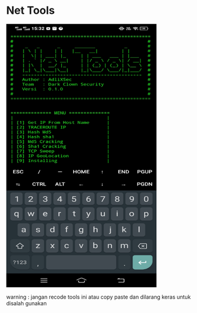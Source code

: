 # Net Tools

<img src="contoh.jpg" height="700" width="400"><br>

warning :
jangan recode tools ini atau copy paste
dan dilarang keras untuk disalah gunakan